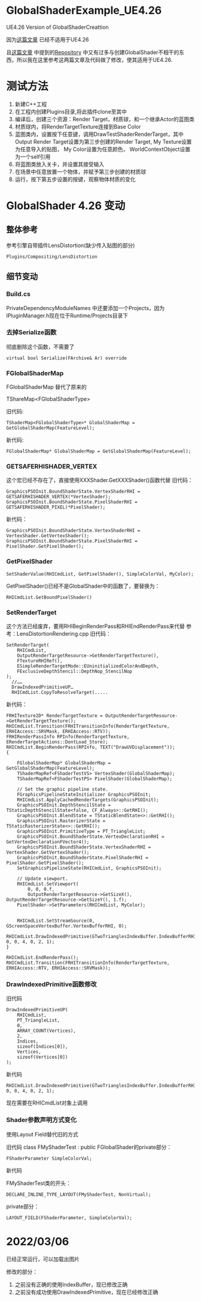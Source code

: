 # GlobalShaderExample_UE4.26
UE4.26 Version of GlobalShaderCreattion

因为[这篇文章](https://zhuanlan.zhihu.com/p/36635394) 已经不适用于UE4.26

且[这篇文章](https://zhuanlan.zhihu.com/p/66514192) 中提到的[Repository](https://github.com/blueroseslol/BRPlugins) 中又有过多与创建GlobalShader不相干的东西，所以我在这里参考这两篇文章及代码做了修改，使其适用于UE4.26.

# 测试方法
1. 新建C++工程
2. 在工程内创建Plugins目录,将此插件clone至其中
3. 编译后，创建三个资源：Render Target，材质球，和一个继承Actor的蓝图类
4. 材质球内，将RenderTargetTexture连接到Base Color
5. 蓝图类内，设置按下任意键，调用DrawTestShaderRenderTarget，其中Output Render Target设置为第三步创建的Render Target, My Texture设置为任意导入的贴图， My Color设置为任意颜色， WorldContextObject设置为一个self引用
6. 将蓝图类放入关卡，并设置其接受输入
7. 在场景中任意放置一个物体，并赋予第三步创建的材质球
8. 运行，按下第五步设置的按键，观察物体材质的变化

# GlobalShader 4.26 变动

## 整体参考
参考引擎自带插件LensDistortion(缺少传入贴图的部分)

	Plugins/Compositing/LensDistortion


## 细节变动

### Build.cs

PrivateDependencyModuleNames 中还要添加一个Projects，因为 IPluginManager.h现在位于Runtime/Projects目录下


### 去掉Serialize函数
彻底删除这个函数，不需要了

	virtual bool Serialize(FArchive& Ar) override  
		
### FGlobalShaderMap
FGlobalShaderMap 替代了原来的

TShareMap\<FGlobalShaderType\>
	
旧代码:

	TShaderMap<FGlobalShaderType>* GlobalShaderMap = GetGlobalShaderMap(FeatureLevel); 
	
新代码:

	FGlobalShaderMap* GlobalShaderMap = GetGlobalShaderMap(FeatureLevel);

### GETSAFERHISHADER_VERTEX

这个宏已经不存在了，直接使用XXXShader.GetXXXShader()函数代替
旧代码：

	GraphicsPSOInit.BoundShaderState.VertexShaderRHI = GETSAFERHISHADER_VERTEX(*VertexShader);
	GraphicsPSOInit.BoundShaderState.PixelShaderRHI = GETSAFERHISHADER_PIXEL(*PixelShader);

新代码：

	GraphicsPSOInit.BoundShaderState.VertexShaderRHI = VertexShader.GetVertexShader();
	GraphicsPSOInit.BoundShaderState.PixelShaderRHI = PixelShader.GetPixelShader();


### GetPixelShader

	SetShaderValue(RHICmdList, GetPixelShader(), SimpleColorVal, MyColor);
GetPixelShader()已经不是GlobalShader中的函数了，要替换为：

	RHICmdList.GetBoundPixelShader()


### SetRenderTarget

这个方法已经废弃，要用RHIBeginRenderPass和RHIEndRenderPass来代替
参考：LensDistortionRendering.cpp
旧代码：

	SetRenderTarget(
		RHICmdList,
		OutputRenderTargetResource->GetRenderTargetTexture(),
		FTextureRHIRef(),
		ESimpleRenderTargetMode::EUninitializedColorAndDepth,
		FExclusiveDepthStencil::DepthNop_StencilNop
	);
      //……
      DrawIndexedPrimitiveUP…
      RHICmdList.CopyToResolveTarget(.....


新代码：

	FRHITexture2D* RenderTargetTexture = OutputRenderTargetResource->GetRenderTargetTexture();
	RHICmdList.Transition(FRHITransitionInfo(RenderTargetTexture, ERHIAccess::SRVMask, ERHIAccess::RTV));
	FRHIRenderPassInfo RPInfo(RenderTargetTexture, ERenderTargetActions::DontLoad_Store);
	RHICmdList.BeginRenderPass(RPInfo, TEXT("DrawUVDisplacement"));
	{

		FGlobalShaderMap* GlobalShaderMap = GetGlobalShaderMap(FeatureLevel);
		TShaderMapRef<FShaderTestVS> VertexShader(GlobalShaderMap);
		TShaderMapRef<FShaderTestPS> PixelShader(GlobalShaderMap);

		// Set the graphic pipeline state.  
		FGraphicsPipelineStateInitializer GraphicsPSOInit;
		RHICmdList.ApplyCachedRenderTargets(GraphicsPSOInit);
		GraphicsPSOInit.DepthStencilState = TStaticDepthStencilState<false, CF_Always>::GetRHI();
		GraphicsPSOInit.BlendState = TStaticBlendState<>::GetRHI();
		GraphicsPSOInit.RasterizerState = TStaticRasterizerState<>::GetRHI();
		GraphicsPSOInit.PrimitiveType = PT_TriangleList;
		GraphicsPSOInit.BoundShaderState.VertexDeclarationRHI = GetVertexDeclarationFVector4();
		GraphicsPSOInit.BoundShaderState.VertexShaderRHI = VertexShader.GetVertexShader();
		GraphicsPSOInit.BoundShaderState.PixelShaderRHI = PixelShader.GetPixelShader();
		SetGraphicsPipelineState(RHICmdList, GraphicsPSOInit);

		// Update viewport.
		RHICmdList.SetViewport(
			0, 0, 0.f,
			OutputRenderTargetResource->GetSizeX(), OutputRenderTargetResource->GetSizeY(), 1.f);
		PixelShader->SetParameters(RHICmdList, MyColor);


		RHICmdList.SetStreamSource(0, GScreenSpaceVertexBuffer.VertexBufferRHI, 0);
		RHICmdList.DrawIndexedPrimitive(GTwoTrianglesIndexBuffer.IndexBufferRHI, 0, 0, 4, 0, 2, 1);
	}

	RHICmdList.EndRenderPass();
	RHICmdList.Transition(FRHITransitionInfo(RenderTargetTexture, ERHIAccess::RTV, ERHIAccess::SRVMask));

### DrawIndexedPrimitive函数修改

旧代码

	DrawIndexedPrimitiveUP(  
        RHICmdList,  
        PT_TriangleList,  
        0,  
        ARRAY_COUNT(Vertices),  
        2,  
        Indices,  
        sizeof(Indices[0]),  
        Vertices,  
        sizeof(Vertices[0])  
    ); 
	
新代码

	RHICmdList.DrawIndexedPrimitive(GTwoTrianglesIndexBuffer.IndexBufferRHI, 0, 0, 4, 0, 2, 1);

现在需要在RHICmdList对象上调用

### Shader参数声明方式变化

使用Layout Field替代旧的方式

旧代码
class FMyShaderTest : public FGlobalShader的private部分：

	FShaderParameter SimpleColorVal;

新代码

FMyShaderTest类的开头：

	DECLARE_INLINE_TYPE_LAYOUT(FMyShaderTest, NonVirtual);
	
private部分：

	LAYOUT_FIELD(FShaderParameter, SimpleColorVal);
	

# 2022/03/06

已经正常运行，可以加载出图片

修改的部分：

1. 之前没有正确的使用IndexBuffer，现已修改正确
2. 之前没有成功使用DrawIndexedPrimitive，现在已经修改正确





